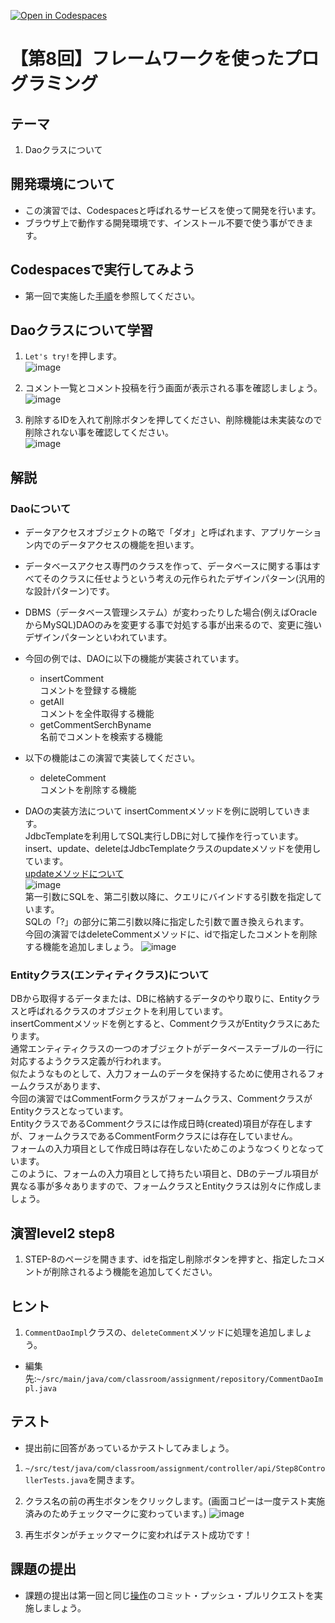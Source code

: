 [![Open in Codespaces](https://classroom.github.com/assets/launch-codespace-7f7980b617ed060a017424585567c406b6ee15c891e84e1186181d67ecf80aa0.svg)](https://classroom.github.com/open-in-codespaces?assignment_repo_id=12198923)
# 【第8回】フレームワークを使ったプログラミング
## テーマ
1.  Daoクラスについて

## 開発環境について
* この演習では、Codespacesと呼ばれるサービスを使って開発を行います。
* ブラウザ上で動作する開発環境です、インストール不要で使う事ができます。

## Codespacesで実行してみよう
* 第一回で実施した[手順](/Codespacesの実行手順.md)を参照してください。

## Daoクラスについて学習
1. `Let's try!`を押します。<br>
![image](https://user-images.githubusercontent.com/32722128/155145052-adbc34cd-bb78-4f5d-97db-fe83b8569988.png)

2. コメント一覧とコメント投稿を行う画面が表示される事を確認しましょう。<br>
![image](https://user-images.githubusercontent.com/32722128/155418950-029bc2f8-b417-423b-b530-2cd03e1f6023.png)

3. 削除するIDを入れて削除ボタンを押してください、削除機能は未実装なので削除されない事を確認してください。<br>
![image](https://user-images.githubusercontent.com/32722128/155418906-55f4d372-a55e-4acb-8e3d-4ffe192873d8.png)

## 解説
### Daoについて
* データアクセスオブジェクトの略で「ダオ」と呼ばれます、アプリケーション内でのデータアクセスの機能を担います。
* データベースアクセス専門のクラスを作って、データベースに関する事はすべてそのクラスに任せようという考えの元作られたデザインパターン(汎用的な設計パターン)です。
* DBMS（データベース管理システム）が変わったりした場合(例えばOracleからMySQL)DAOのみを変更する事で対処する事が出来るので、変更に強いデザインパターンといわれています。  

* 今回の例では、DAOに以下の機能が実装されています。
  * insertComment  
    コメントを登録する機能
  * getAll  
    コメントを全件取得する機能
  * getCommentSerchByname  
    名前でコメントを検索する機能
* 以下の機能はこの演習で実装してください。
  * deleteComment  
    コメントを削除する機能
    
* DAOの実装方法について
insertCommentメソッドを例に説明していきます。  
JdbcTemplateを利用してSQL実行しDBに対して操作を行っています。  
insert、update、deleteはJdbcTemplateクラスのupdateメソッドを使用しています。  
[updateメソッドについて](https://spring.pleiades.io/spring-framework/docs/current/javadoc-api/org/springframework/jdbc/core/JdbcTemplate.html#update-java.lang.String-java.lang.Object...-  )  
![image](https://user-images.githubusercontent.com/32722128/155273449-e5e7e2b1-4e0b-4bf1-a8a8-6c265b428789.png)  
第一引数にSQLを、第二引数以降に、クエリにバインドする引数を指定しています。  
SQLの「?」の部分に第二引数以降に指定した引数で置き換えられます。  
今回の演習ではdeleteCommentメソッドに、idで指定したコメントを削除する機能を追加しましょう。
![image](https://user-images.githubusercontent.com/32722128/155274751-3b60450e-96ec-485e-a2a6-7a88248d60ba.png)

### Entityクラス(エンティティクラス)について
DBから取得するデータまたは、DBに格納するデータのやり取りに、Entityクラスと呼ばれるクラスのオブジェクトを利用しています。  
insertCommentメソッドを例とすると、CommentクラスがEntityクラスにあたります。  
通常エンティティクラスの一つのオブジェクトがデータベーステーブルの一行に対応するようクラス定義が行われます。  
似たようなものとして、入力フォームのデータを保持するために使用されるフォームクラスがあります、  
今回の演習ではCommentFormクラスがフォームクラス、CommentクラスがEntityクラスとなっています。  
EntityクラスであるCommentクラスには作成日時(created)項目が存在しますが、フォームクラスであるCommentFormクラスには存在していません。  
フォームの入力項目として作成日時は存在しないためこのようなつくりとなっています。  
このように、フォームの入力項目として持ちたい項目と、DBのテーブル項目が異なる事が多々ありますので、フォームクラスとEntityクラスは別々に作成しましょう。  

## 演習level2 step8
1. STEP-8のページを開きます、idを指定し削除ボタンを押すと、指定したコメントが削除されるよう機能を追加してください。<br>

## ヒント
1. `CommentDaoImpl`クラスの、`deleteComment`メソッドに処理を追加しましょう。
* 編集先:`~/src/main/java/com/classroom/assignment/repository/CommentDaoImpl.java`

## テスト
* 提出前に回答があっているかテストしてみましょう。

1. `~/src/test/java/com/classroom/assignment/controller/api/Step8ControllerTests.java`を開きます。

2. クラス名の前の再生ボタンをクリックします。(画面コピーは一度テスト実施済みのためチェックマークに変わっています。)
![image](https://user-images.githubusercontent.com/32722128/155289607-c5d098f7-e1ca-4479-bee0-366944d29393.png)

3. 再生ボタンがチェックマークに変わればテスト成功です！

## 課題の提出
* 課題の提出は第一回と同じ[操作](/課題の提出手順.md)のコミット・プッシュ・プルリクエストを実施しましょう。
